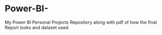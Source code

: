 # Power-BI-
My Power BI Personal Projects Repository along with pdf of how the final Report looks and dataset used.
